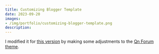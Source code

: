 ```yaml
---
title: Customizing Blogger Template
date: 2023-09-20
images: 
- /img/portfolio/customizing-blogger-template.png
description: 
---
```





I modified it for [this version](https://argogur.blogspot.com/) by making some adjustments to the [Qn Forum theme](https://github.com/mhdfasilwyd/Qn-Forum-Blogger).